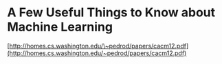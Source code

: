 <!--
id: 41154808104
link: http://tumblr.atmos.org/post/41154808104/a-few-useful-things-to-know-about-machine-learning
slug: a-few-useful-things-to-know-about-machine-learning
date: Mon Jan 21 2013 17:16:18 GMT-0800 (PST)
publish: 2013-01-021
tags: 
title: A Few Useful Things to Know about Machine Learning
-->


A Few Useful Things to Know about Machine Learning
==================================================

[http://homes.cs.washington.edu/\~pedrod/papers/cacm12.pdf](http://homes.cs.washington.edu/~pedrod/papers/cacm12.pdf)

